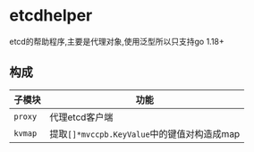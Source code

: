 # etcdhelper

etcd的帮助程序,主要是代理对象,使用泛型所以只支持go 1.18+

## 构成

子模块| 功能
---|---
`proxy`| 代理etcd客户端
`kvmap`| 提取`[]*mvccpb.KeyValue`中的键值对构造成map
